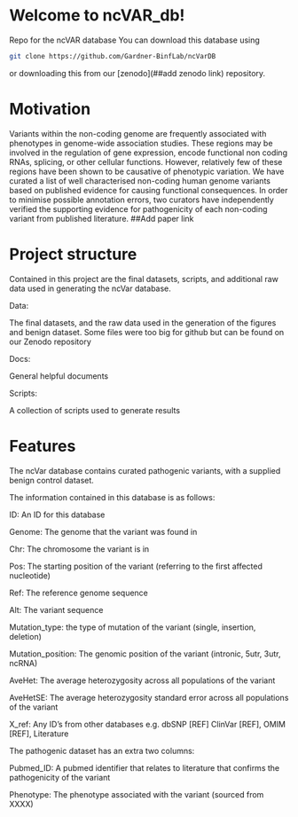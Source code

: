 # Welcome to ncVAR_db!
Repo for the ncVAR database
You can download this database using 
```bash
git clone https://github.com/Gardner-BinfLab/ncVarDB
```
or downloading this from our [zenodo](##add zenodo link) repository.

# Motivation 
Variants within the non-coding genome  are frequently associated with phenotypes in genome-wide association studies. These regions may be involved in the regulation of gene expression, encode functional non coding RNAs, splicing, or other cellular functions. However, relatively few of these regions have been shown to be  causative of phenotypic variation. We have curated a list of well characterised non-coding human genome variants based on published evidence for causing functional consequences. In order to minimise possible annotation errors, two curators have independently verified the supporting evidence for pathogenicity of each non-coding variant from published literature. 
##Add paper link

# Project structure
Contained in this project are the final datasets, scripts, and additional raw data used in generating the ncVar database.

Data:

The final datasets, and the raw data used in the generation of the figures and benign dataset. Some files were too big for github but can be found on our Zenodo repository


Docs:

General helpful documents


Scripts: 

A collection of scripts used to generate results 


# Features
The ncVar database contains curated pathogenic variants, with a supplied benign control dataset.

The information contained in this database is as follows:

ID: An ID for this database 

Genome: The genome that the variant was found in 

Chr: The chromosome the variant is in 

Pos: The starting position of the variant (referring to the first affected nucleotide) 

Ref: The reference genome sequence

Alt: The variant sequence

Mutation_type: the type of mutation of the variant (single, insertion, deletion)

Mutation_position: The genomic position of the variant (intronic, 5utr, 3utr, ncRNA)

AveHet: The average heterozygosity across all populations of the variant 

AveHetSE: The average heterozygosity standard error across all populations of the variant

X_ref: Any ID’s from other databases e.g. dbSNP [REF] ClinVar [REF], OMIM [REF], Literature

The pathogenic dataset has an extra two columns:

Pubmed_ID: A pubmed identifier that relates to literature that confirms the pathogenicity of the variant

Phenotype: The phenotype associated with the variant (sourced from XXXX)



